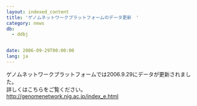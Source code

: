 ```yaml
---
layout: indexed_content
title: 'ゲノムネットワークプラットフォームのデータ更新　'
category: news
db:
  - ddbj


date: 2006-09-29T00:00:00
lang: ja
---
```


ゲノムネットワークプラットフォームでは2006.9.29にデータが更新されました。<br>詳しくはこちらをご覧ください。<br><a href="http://genomenetwork.nig.ac.jp/index_e.html" target="_blank">http://genomenetwork.nig.ac.jp/index_e.html</a>
